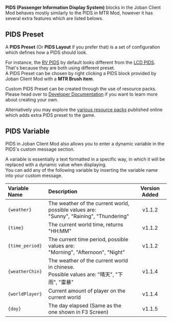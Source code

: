 **PIDS (Passenger Information Display System)** blocks in the Joban Client Mod behaves mostly similarly to the PIDS in MTR Mod, however it has several extra features which are listed belows.

## PIDS Preset
A **PIDS Preset** (Or **PIDS Layout** if you prefer that) is a set of configuration which defines how a PIDS should look.

For instance, the [RV PIDS](../blocks/rv_pids.md) by default looks different from the [LCD PIDS](../blocks/lcd_pids.md). That's because they are both using different preset.  
A PIDS Preset can be chosen by right clicking a PIDS block provided by Joban Client Mod with a **MTR Brush item**.

Custom PIDS Preset can be created through the use of resource packs. Please head over to [Developer Documentation](../../dev/pids/index.md) if you want to learn more about creating your own.

Alternatively you may explore the [various resource packs](https://modrinth.com/resourcepacks?q=pids) published online which adds extra PIDS preset to the game.

## PIDS Variable
PIDS in Joban Client Mod also allows you to enter a dynamic variable in the PIDS's custom message section.

A variable is essentially a text formatted in a specific way, in which it will be replaced with a dynamic value when displaying.  
You can add any of the following variable by inserting the variable name into your custom message.

|Variable Name|Description|Version Added
|:------------|:----------|:----------:|
|`{weather}`|The weather of the current world, possible values are:<br>"Sunny", "Raining", "Thundering"|v1.1.2|
|`{time}`|The current world time, returns "HH:MM"|v1.1.2|
|`{time_period}`|The current time period, possible values are:<br>"Morning", "Afternoon", "Night"|v1.1.2|
|`{weatherChin}`|The weather of the current world in chinese.<br>Possible values are: "晴天", "下雨", "雷暴"|v1.1.4|
|`{worldPlayer}`|Current amount of player on the current world|v1.1.4|
|`{day}`|The day elapsed (Same as the one shown in F3 Screen)|v1.1.5|